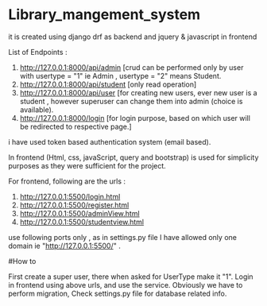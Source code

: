 # Library_mangement_system
it is created using django drf as backend and jquery &amp; javascript in frontend


List of Endpoints :
 1) http://127.0.0.1:8000/api/admin [crud can be performed only by user with usertype = "1" ie Admin , usertype  = "2" means Student.
 2) http://127.0.0.1:8000/api/student [only read operation]
 3) http://127.0.0.1:8000/api/user [for creating new users, ever new user is a student , however superuser can change them into admin (choice is available).
 4) http://127.0.0.1:8000/login [for login purpose, based on which user will be redirected to respective page.]
 
 i have used token based authentication system (email based).
 
 In frontend (Html, css, javaScript, query and bootstrap) is used for simplicity purposes as they were sufficient for the project.

For frontend, following are the urls : 
1) http://127.0.0.1:5500/login.html
2) http://127.0.0.1:5500/register.html
3) http://127.0.0.1:5500/adminView.html
4) http://127.0.0.1:5500/studentview.html

 use following ports only , as in settings.py file I have allowed only one domain ie   "http://127.0.0.1:5500/" .

#How to 

First create a super user, there when asked for UserType make it "1".
Login in frontend using above urls, and use the service.
Obviously we have to perform migration,
Check settings.py file for database related info.
